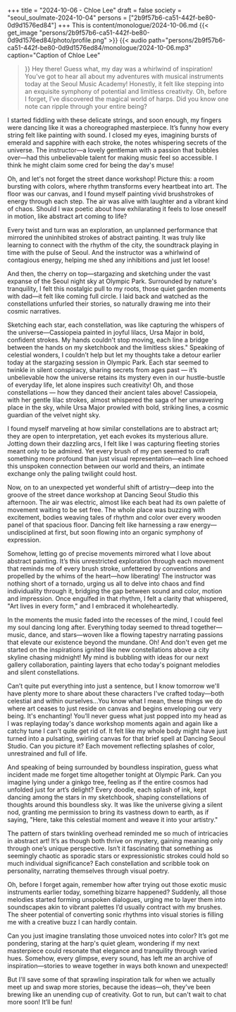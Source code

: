 +++
title = "2024-10-06 - Chloe Lee"
draft = false
society = "seoul_soulmate-2024-10-04"
persons = ["2b9f57b6-ca51-442f-be80-0d9d1576ed84"]
+++
This is content/monologue/2024-10-06.md
{{< get_image "persons/2b9f57b6-ca51-442f-be80-0d9d1576ed84/photo/profile.png" >}}
{{< audio
    path="persons/2b9f57b6-ca51-442f-be80-0d9d1576ed84/monologue/2024-10-06.mp3" 
    caption="Caption of Chloe Lee"
>}}
Hey there! Guess what, my day was a whirlwind of inspiration!
You've got to hear all about my adventures with musical instruments today at the Seoul Music Academy! Honestly, it felt like stepping into an exquisite symphony of potential and limitless creativity. Oh, before I forget, I’ve discovered the magical world of harps. Did you know one note can ripple through your entire being? 

I started fiddling with these delicate strings, and soon enough, my fingers were dancing like it was a choreographed masterpiece. It’s funny how every string felt like painting with sound. I closed my eyes, imagining bursts of emerald and sapphire with each stroke, the notes whispering secrets of the universe. The instructor—a lovely gentleman with a passion that bubbles over—had this unbelievable talent for making music feel so accessible. I think he might claim some cred for being the day's muse!

Oh, and let's not forget the street dance workshop! Picture this: a room bursting with colors, where rhythm transforms every heartbeat into art. The floor was our canvas, and I found myself painting vivid brushstrokes of energy through each step. The air was alive with laughter and a vibrant kind of chaos. Should I wax poetic about how exhilarating it feels to lose oneself in motion, like abstract art coming to life? 

Every twist and turn was an exploration, an unplanned performance that mirrored the uninhibited strokes of abstract painting. It was truly like learning to connect with the rhythm of the city, the soundtrack playing in time with the pulse of Seoul. And the instructor was a whirlwind of contagious energy, helping me shed any inhibitions and just let loose!

And then, the cherry on top—stargazing and sketching under the vast expanse of the Seoul night sky at Olympic Park. Surrounded by nature's tranquility, I felt this nostalgic pull to my roots, those quiet garden moments with dad—it felt like coming full circle. I laid back and watched as the constellations unfurled their stories, so naturally drawing me into their cosmic narratives.

Sketching each star, each constellation, was like capturing the whispers of the universe—Cassiopeia painted in joyful lilacs, Ursa Major in bold, confident strokes. My hands couldn't stop moving, each line a bridge between the hands on my sketchbook and the limitless skies."
Speaking of celestial wonders, I couldn’t help but let my thoughts take a detour earlier today at the stargazing session in Olympic Park. Each star seemed to twinkle in silent conspiracy, sharing secrets from ages past — it’s unbelievable how the universe retains its mystery even in our hustle-bustle of everyday life, let alone inspires such creativity! Oh, and those constellations — how they danced their ancient tales above! Cassiopeia, with her gentle lilac strokes, almost whispered the saga of her unwavering place in the sky, while Ursa Major prowled with bold, striking lines, a cosmic guardian of the velvet night sky. 

I found myself marveling at how similar constellations are to abstract art; they are open to interpretation, yet each evokes its mysterious allure. Jotting down their dazzling arcs, I felt like I was capturing fleeting stories meant only to be admired. Yet every brush of my pen seemed to craft something more profound than just visual representation—each line echoed this unspoken connection between our world and theirs, an intimate exchange only the paling twilight could host.

Now, on to an unexpected yet wonderful shift of artistry—deep into the groove of the street dance workshop at Dancing Seoul Studio this afternoon. The air was electric, almost like each beat had its own palette of movement waiting to be set free. The whole place was buzzing with excitement, bodies weaving tales of rhythm and color over every wooden panel of that spacious floor. Dancing felt like harnessing a raw energy—undisciplined at first, but soon flowing into an organic symphony of expression. 

Somehow, letting go of precise movements mirrored what I love about abstract painting. It’s this unrestricted exploration through each movement that reminds me of every brush stroke, unfettered by conventions and propelled by the whims of the heart—how liberating! The instructor was nothing short of a tornado, urging us all to delve into chaos and find individuality through it, bridging the gap between sound and color, motion and impression. Once engulfed in that rhythm, I felt a clarity that whispered, "Art lives in every form," and I embraced it wholeheartedly.

In the moments the music faded into the recesses of the mind, I could feel my soul dancing long after. Everything today seemed to thread together—music, dance, and stars—woven like a flowing tapestry narrating passions that elevate our existence beyond the mundane. 
Oh! And don't even get me started on the inspirations ignited like new constellations above a city skyline chasing midnight! My mind is bubbling with ideas for our next gallery collaboration, painting layers that echo today's poignant melodies and silent constellations. 

Can’t quite put everything into just a sentence, but I know tomorrow we'll have plenty more to share about these characters I've crafted today—both celestial and within ourselves...You know what I mean, these things we do where art ceases to just reside on canvas and begins enveloping our very being. It's enchanting!
You’ll never guess what just popped into my head as I was replaying today's dance workshop moments again and again like a catchy tune I can't quite get rid of. It felt like my whole body might have just turned into a pulsating, swirling canvas for that brief spell at Dancing Seoul Studio. Can you picture it? Each movement reflecting splashes of color, unrestrained and full of life.

And speaking of being surrounded by boundless inspiration, guess what incident made me forget time altogether tonight at Olympic Park. Can you imagine lying under a ginkgo tree, feeling as if the entire cosmos had unfolded just for art’s delight? Every doodle, each splash of ink, kept dancing among the stars in my sketchbook, shaping constellations of thoughts around this boundless sky. It was like the universe giving a silent nod, granting me permission to bring its vastness down to earth, as if saying, "Here, take this celestial moment and weave it into your artistry."

The pattern of stars twinkling overhead reminded me so much of intricacies in abstract art! It’s as though both thrive on mystery, gaining meaning only through one’s unique perspective. Isn’t it fascinating that something as seemingly chaotic as sporadic stars or expressionistic strokes could hold so much individual significance? Each constellation and scribble took on personality, narrating themselves through visual poetry.

Oh, before I forget again, remember how after trying out those exotic music instruments earlier today, something bizarre happened? Suddenly, all those melodies started forming unspoken dialogues, urging me to layer them into soundscapes akin to vibrant palettes I’d usually contract with my brushes. The sheer potential of converting sonic rhythms into visual stories is filling me with a creative buzz I can hardly contain.

Can you just imagine translating those unvoiced notes into color? It’s got me pondering, staring at the harp's quiet gleam, wondering if my next masterpiece could resonate that elegance and tranquility through varied hues. Somehow, every glimpse, every sound, has left me an archive of inspiration—stories to weave together in ways both known and unexpected!

But I'll save some of that sprawling inspiration talk for when we actually meet up and swap more stories, because the ideas—oh, they've been brewing like an unending cup of creativity.
Got to run, but can't wait to chat more soon! It’ll be fun! 

